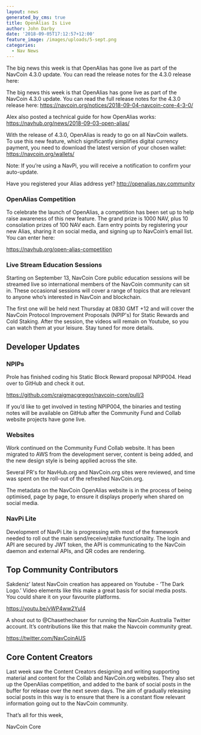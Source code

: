 ```yaml
---
layout: news
generated_by_cms: true
title: OpenAlias Is Live
author: John Darby
date: '2018-09-05T17:12:57+12:00'
feature_image: /images/uploads/5-sept.png
categories:
  - Nav News
---
```

The big news this week is that OpenAlias has gone live as part of the NavCoin 4.3.0 update. You can read the release notes for the 4.3.0 release here: 

The big news this week is that OpenAlias has gone live as part of the NavCoin 4.3.0 update. You can read the full release notes for the 4.3.0 release here:  <https://navcoin.org/notices/2018-09-04-navcoin-core-4-3-0/>

Alex also posted a technical guide for how OpenAlias works: <https://navhub.org/news/2018-09-03-open-alias/>

With the release of 4.3.0, OpenAlias is ready to go on all NavCoin wallets. To use this new feature, which significantly simplifies digital currency payment, you need to download the latest version of your chosen wallet: <https://navcoin.org/wallets/>

Note: If you’re using a NavPi, you will receive a notification to confirm your auto-update. 

Have you registered your Alias address yet? <http://openalias.nav.community>

### OpenAlias Competition

To celebrate the launch of OpenAlias, a competition has been set up to help raise awareness of this new feature. The grand prize is 1000 NAV, plus 10 consolation prizes of 100 NAV each. Earn entry points by registering your new Alias, sharing it on social media, and signing up to NavCoin’s email list. You can enter here:

<https://navhub.org/open-alias-competition>

### Live Stream Education Sessions

Starting on September 13, NavCoin Core public education sessions will be streamed live so international members of the NavCoin community can sit in. These occasional sessions will cover a range of topics that are relevant to anyone who’s interested in NavCoin and blockchain. 

The first one will be held next Thursday at 0830 GMT +12 and will cover the NavCoin Protocol Improvement Proposals (NPIP's) for Static Rewards and Cold Staking. After the session, the videos will remain on Youtube, so you can watch them at your leisure. Stay tuned for more details.

## Developer Updates

### NPIPs

Prole has finished coding his Static Block Reward proposal NPIP004. Head over to GitHub and check it out. 

<https://github.com/craigmacgregor/navcoin-core/pull/3>

If you’d like to get involved in testing NPIP004, the binaries and testing notes will be available on GitHub after the Community Fund and Collab website projects have gone live.

### Websites

Work continued on the Community Fund Collab website. It has been migrated to AWS from the development server, content is being added, and the new design style is being applied across the site.

Several PR's for NavHub.org and NavCoin.org sites were reviewed, and time was spent on the roll-out of the refreshed NavCoin.org.

The metadata on the NavCoin OpenAlias website is in the process of being optimised, page by page, to ensure it displays properly when shared on social media. 

### NavPi Lite

Development of NavPi Lite is progressing with most of the framework needed to roll out the main send/receive/stake functionality. The login and API are secured by JWT token, the API is communicating to the NavCoin daemon and external APIs, and QR codes are rendering. 

## Top Community Contributors

Sakdeniz’ latest NavCoin creation has appeared on Youtube - ‘The Dark Logo.’ Video elements like this make a great basis for social media posts. You could share it on your favourite platforms.

<https://youtu.be/vWP4ww2Yul4>

A shout out to @Chasethechaser for running the NavCoin Australia Twitter account. It’s contributions like this that make the Navcoin community great.

<https://twitter.com/NavCoinAUS>

## Core Content Creators

Last week saw the Content Creators designing and writing supporting material and content for the Collab and NavCoin.org websites. They also set up the OpenAlias competition, and added to the bank of social posts in the buffer for release over the next seven days. The aim of gradually releasing social posts in this way is to ensure that there is a constant flow relevant information going out to the NavCoin community. 


That’s all for this week,

NavCoin Core
